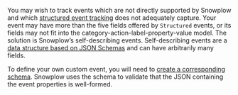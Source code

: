 You may wish to track events which are not directly supported by Snowplow and which [structured event tracking](/docs/events/custom-events/structured-events/index.md) does not adequately capture. Your event may have more than the five fields offered by `Structured` events, or its fields may not fit into the category-action-label-property-value model. The solution is Snowplow’s self-describing events. Self-describing events are a [data structure based on JSON Schemas](/docs/fundamentals/schemas/index.md) and can have arbitrarily many fields.

To define your own custom event, you will need to [create a corresponding schema](/docs/data-product-studio/data-structures/manage/index.md). Snowplow uses the schema to validate that the JSON containing the event properties is well-formed.
